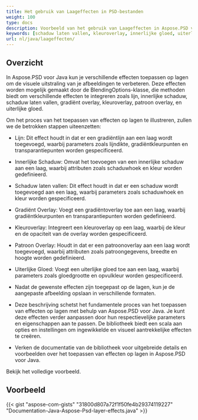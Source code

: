 ```yaml
---
title: Het gebruik van Laageffecten in PSD-bestanden
weight: 100
type: docs
description: Voorbeeld van het gebruik van Laageffecten in Aspose.PSD voor Java
keywords: [schaduw laten vallen, kleuroverlay, innerlijke gloed, uiterlijke gloed, psd api, java, voorbeeldcode]
url: nl/java/laageffecten/
---
```


## **Overzicht**
In Aspose.PSD voor Java kun je verschillende effecten toepassen op lagen om de visuele uitstraling van je afbeeldingen te verbeteren. Deze effecten worden mogelijk gemaakt door de BlendingOptions-klasse, die methoden biedt om verschillende effecten te integreren zoals lijn, innerlijke schaduw, schaduw laten vallen, gradiënt overlay, kleuroverlay, patroon overlay, en uiterlijke gloed.

Om het proces van het toepassen van effecten op lagen te illustreren, zullen we de betrokken stappen uiteenzetten:

- Lijn: Dit effect houdt in dat er een gradiëntlijn aan een laag wordt toegevoegd, waarbij parameters zoals lijndikte, gradiëntkleurpunten en transparantiepunten worden gespecificeerd.

- Innerlijke Schaduw: Omvat het toevoegen van een innerlijke schaduw aan een laag, waarbij attributen zoals schaduwhoek en kleur worden gedefinieerd.

- Schaduw laten vallen: Dit effect houdt in dat er een schaduw wordt toegevoegd aan een laag, waarbij parameters zoals schaduwhoek en kleur worden gespecificeerd.

- Gradiënt Overlay: Voegt een gradiëntoverlay toe aan een laag, waarbij gradiëntkleurpunten en transparantiepunten worden gedefinieerd.

- Kleuroverlay: Integreert een kleuroverlay op een laag, waarbij de kleur en de opaciteit van de overlay worden gespecificeerd.

- Patroon Overlay: Houdt in dat er een patroonoverlay aan een laag wordt toegevoegd, waarbij attributen zoals patroongegevens, breedte en hoogte worden gedefinieerd.

- Uiterlijke Gloed: Voegt een uiterlijke gloed toe aan een laag, waarbij parameters zoals gloedgrootte en opvulkleur worden gespecificeerd.

- Nadat de gewenste effecten zijn toegepast op de lagen, kun je de aangepaste afbeelding opslaan in verschillende formaten.

- Deze beschrijving schetst het fundamentele proces van het toepassen van effecten op lagen met behulp van Aspose.PSD voor Java. Je kunt deze effecten verder aanpassen door hun respectievelijke parameters en eigenschappen aan te passen. De bibliotheek biedt een scala aan opties en instellingen om ingewikkelde en visueel aantrekkelijke effecten te creëren.

- Verken de documentatie van de bibliotheek voor uitgebreide details en voorbeelden over het toepassen van effecten op lagen in Aspose.PSD voor Java.

Bekijk het volledige voorbeeld.

## **Voorbeeld**
{{< gist "aspose-com-gists" "31800d807a72f1f50fe4b29374119227" "Documentation-Java-Aspose-Psd-layer-effects.java" >}}
